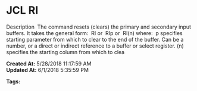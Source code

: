 # JCL RI

Description  The command resets (clears) the primary and secondary input buffers. It takes the general form:  RI or  RIp or  RI(n) where:  p specifies starting parameter from which to clear to the end of the buffer. Can be a number, or a direct or indirect reference to a buffer or select register. (n) specifies the starting column from which to clea  

**Created At:** 5/28/2018 11:17:59 AM  
**Updated At:** 6/1/2018 5:35:59 PM  

**Tags:**
<badge text='buffer' vertical='middle' />
<badge text='jcl' vertical='middle' />
